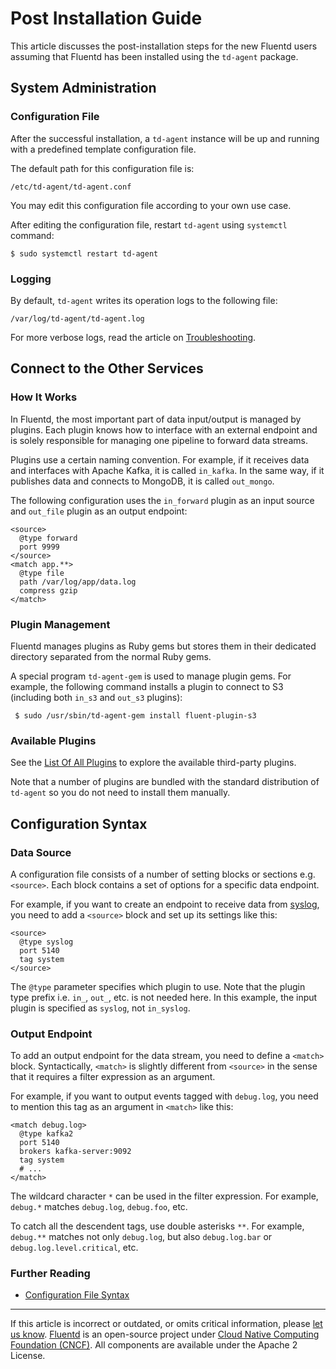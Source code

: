 # Post Installation Guide

This article discusses the post-installation steps for the new Fluentd users
assuming that Fluentd has been installed using the `td-agent` package.


## System Administration


### Configuration File

After the successful installation, a `td-agent` instance will be up and running
with a predefined template configuration file.

The default path for this configuration file is:

```
/etc/td-agent/td-agent.conf
```

You may edit this configuration file according to your own use case.

After editing the configuration file, restart `td-agent` using `systemctl`
command:

```
$ sudo systemctl restart td-agent
```


### Logging

By default, `td-agent` writes its operation logs to the following file:

```
/var/log/td-agent/td-agent.log
```

For more verbose logs, read the article on
[Troubleshooting](/deployment/trouble-shooting.md).


## Connect to the Other Services


### How It Works

In Fluentd, the most important part of data input/output is managed by
plugins. Each plugin knows how to interface with an external endpoint and
is solely responsible for managing one pipeline to forward data streams.

Plugins use a certain naming convention. For example, if it receives data and
interfaces with Apache Kafka, it is called `in_kafka`. In the same way, if it
publishes data and connects to MongoDB, it is called `out_mongo`.

The following configuration uses the `in_forward` plugin as an input source and
`out_file` plugin as an output endpoint:

```
<source>
  @type forward
  port 9999
</source>
<match app.**>
  @type file
  path /var/log/app/data.log
  compress gzip
</match>
```


### Plugin Management

Fluentd manages plugins as Ruby gems but stores them in their dedicated
directory separated from the normal Ruby gems.

A special program `td-agent-gem` is used to manage plugin gems. For example, the
following command installs a plugin to connect to S3 (including both `in_s3` and
`out_s3` plugins):

```
 $ sudo /usr/sbin/td-agent-gem install fluent-plugin-s3
```


### Available Plugins

See the [List Of All Plugins](https://www.fluentd.org/plugins) to explore the
available third-party plugins.

Note that a number of plugins are bundled with the standard distribution of
`td-agent` so you do not need to install them manually.


## Configuration Syntax


### Data Source

A configuration file consists of a number of setting blocks or sections e.g.
`<source>`. Each block contains a set of options for a specific data endpoint.

For example, if you want to create an endpoint to receive data from
[syslog](/plugins/input/syslog.md), you need to add a `<source>` block and set
up its settings like this:

```
<source>
  @type syslog
  port 5140
  tag system
</source>
```

The `@type` parameter specifies which plugin to use. Note that the plugin type
prefix i.e. `in_`, `out_`, etc. is not needed here. In this example, the input
plugin is specified as `syslog`, not `in_syslog`.


### Output Endpoint

To add an output endpoint for the data stream, you need to define a `<match>`
block. Syntactically, `<match>` is slightly different from `<source>` in the
sense that it requires a filter expression as an argument.

For example, if you want to output events tagged with `debug.log`, you need to
mention this tag as an argument in `<match>` like this:

```
<match debug.log>
  @type kafka2
  port 5140
  brokers kafka-server:9092
  tag system
  # ...
</match>
```

The wildcard character `*` can be used in the filter expression. For example,
`debug.*` matches `debug.log`, `debug.foo`, etc.

To catch all the descendent tags, use double asterisks `**`. For example,
`debug.**` matches not only `debug.log`, but also `debug.log.bar` or
`debug.log.level.critical`, etc.


### Further Reading

-   [Configuration File Syntax](/configuration/config-file.md)


------------------------------------------------------------------------

If this article is incorrect or outdated, or omits critical information, please
[let us know](https://github.com/fluent/fluentd-docs-gitbook/issues?state=open).
[Fluentd](http://www.fluentd.org/) is an open-source project under [Cloud Native
Computing Foundation (CNCF)](https://cncf.io/). All components are available
under the Apache 2 License.
